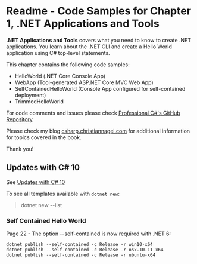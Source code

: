 # Readme - Code Samples for Chapter 1, .NET Applications and Tools

**.NET Applications and Tools** covers what you need to know to create .NET applications. You learn about the .NET CLI and create a Hello World application using C# top-level statements.

This chapter contains the following code samples:

* HelloWorld (.NET Core Console App)
* WebApp (Tool-generated ASP.NET Core MVC Web App)
* SelfContainedHelloWorld (Console App configured for self-contained deployment)
* TrimmedHelloWorld
 
For code comments and issues please check [Professional C#'s GitHub Repository](https://github.com/ProfessionalCSharp/ProfessionalCSharp2021)

Please check my blog [csharp.christiannagel.com](https://csharp.christiannagel.com "csharp.christiannagel.com") for additional information for topics covered in the book.

Thank you!

## Updates with C# 10

See [Updates with C# 10](../..Dotnet6Updates.md)

To see all templates available with `dotnet new`:

> dotnet new --list

### Self Contained Hello World

Page 22 - The option --self-contained is now required with .NET 6:

```
dotnet publish --self-contained -c Release -r win10-x64
dotnet publish --self-contained -c Release -r osx.10.11-x64
dotnet publish --self-contained -c Release -r ubuntu-x64
```
